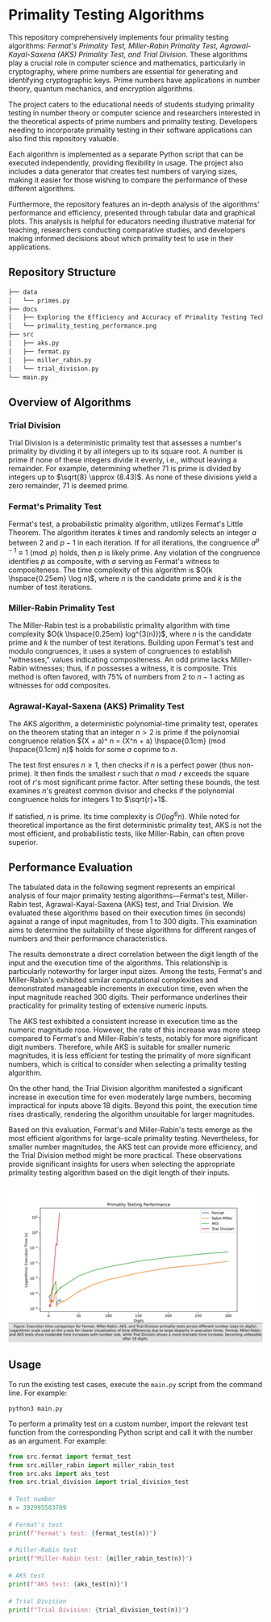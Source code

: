 # Primality Testing Algorithms

This repository comprehensively implements four primality testing algorithms: _Fermat's Primality Test, Miller-Rabin Primality Test, Agrawal-Kayal-Saxena (AKS) Primality Test, and Trial Division_. These algorithms play a crucial role in computer science and mathematics, particularly in cryptography, where prime numbers are essential for generating and identifying cryptographic keys. Prime numbers have applications in number theory, quantum mechanics, and encryption algorithms.

The project caters to the educational needs of students studying primality testing in number theory or computer science and researchers interested in the theoretical aspects of prime numbers and primality testing. Developers needing to incorporate primality testing in their software applications can also find this repository valuable.

Each algorithm is implemented as a separate Python script that can be executed independently, providing flexibility in usage. The project also includes a data generator that creates test numbers of varying sizes, making it easier for those wishing to compare the performance of these different algorithms.

Furthermore, the repository features an in-depth analysis of the algorithms' performance and efficiency, presented through tabular data and graphical plots. This analysis is helpful for educators needing illustrative material for teaching, researchers conducting comparative studies, and developers making informed decisions about which primality test to use in their applications.

## Repository Structure

```zsh
├── data
│   └── primes.py
├── docs
│   ├── Exploring the Efficiency and Accuracy of Primality Testing Techniques.pdf
│   └── primality_testing_performance.png
├── src
│   ├── aks.py
│   ├── fermat.py
│   ├── miller_rabin.py
│   └── trial_division.py
└── main.py
```

## Overview of Algorithms

### **Trial Division**

Trial Division is a deterministic primality test that assesses a number's primality by dividing it by all integers up to its square root. A number is prime if none of these integers divide it evenly, i.e., without leaving a remainder. For example, determining whether 71 is prime is divided by integers up to $\sqrt{8} \approx (8.43)$. As none of these divisions yield a zero remainder, 71 is deemed prime.

### **Fermat's Primality Test**

Fermat's test, a probabilistic primality algorithm, utilizes Fermat's Little Theorem. The algorithm iterates $k$ times and randomly selects an integer $a$ between 2 and $p-1$ in each iteration. If for all iterations, the congruence $a^{p-1} \equiv 1 \pmod{p}$ holds, then $p$ is likely prime. Any violation of the congruence identifies $p$ as composite, with $a$ serving as Fermat's witness to compositeness. The time complexity of this algorithm is $O(k \hspace{0.25em} \log n)$, where $n$ is the candidate prime and $k$ is the number of test iterations.

### **Miller-Rabin Primality Test**

The Miller-Rabin test is a probabilistic primality algorithm with time complexity $O(k \hspace{0.25em} log^{3(n)})$, where $n$ is the candidate prime and $k$ the number of test iterations. Building upon Fermat's test and modulo congruences, it uses a system of congruences to establish "witnesses," values indicating compositeness. An odd prime lacks Miller-Rabin witnesses; thus, if $n$ possesses a witness, it is composite. This method is often favored, with 75% of numbers from 2 to $n-1$ acting as witnesses for odd composites.

### **Agrawal-Kayal-Saxena (AKS) Primality Test**

The AKS algorithm, a deterministic polynomial-time primality test, operates on the theorem stating that an integer $n > 2$ is prime if the polynomial congruence relation $(X + a)^ n = (X^n + a) \hspace{0.1cm} (mod \hspace{0.1cm} n)$ holds for some $a$ coprime to $n$.

The test first ensures $n \geq 1$, then checks if $n$ is a perfect power (thus non-prime). It then finds the smallest $r$ such that $n \bmod r$ exceeds the square root of $r$'s most significant prime factor. After setting these bounds, the test examines $n$'s greatest common divisor and checks if the polynomial congruence holds for integers $1$ to $\sqrt{r}+1$.

If satisfied, $n$ is prime. Its time complexity is $O(log^6 n)$. While noted for theoretical importance as the first deterministic primality test, AKS is not the most efficient, and probabilistic tests, like Miller-Rabin, can often prove superior.

## Performance Evaluation

The tabulated data in the following segment represents an empirical analysis of four major primality testing algorithms—Fermat's test, Miller-Rabin test, Agrawal-Kayal-Saxena (AKS) test, and Trial Division. We evaluated these algorithms based on their execution times (in seconds) against a range of input magnitudes, from 1 to 300 digits. This examination aims to determine the suitability of these algorithms for different ranges of numbers and their performance characteristics.

The results demonstrate a direct correlation between the digit length of the input and the execution time of the algorithms. This relationship is particularly noteworthy for larger input sizes. Among the tests, Fermat's and Miller-Rabin's exhibited similar computational complexities and demonstrated manageable increments in execution time, even when the input magnitude reached 300 digits. Their performance underlines their practicality for primality testing of extensive numeric inputs.

The AKS test exhibited a consistent increase in execution time as the numeric magnitude rose. However, the rate of this increase was more steep compared to Fermat's and Miller-Rabin's tests, notably for more significant digit numbers. Therefore, while AKS is suitable for smaller numeric magnitudes, it is less efficient for testing the primality of more significant numbers, which is critical to consider when selecting a primality testing algorithm.

On the other hand, the Trial Division algorithm manifested a significant increase in execution time for even moderately large numbers, becoming impractical for inputs above 18 digits. Beyond this point, the execution time rises drastically, rendering the algorithm unsuitable for larger magnitudes.

Based on this evaluation, Fermat's and Miller-Rabin's tests emerge as the most efficient algorithms for large-scale primality testing. Nevertheless, for smaller number magnitudes, the AKS test can provide more efficiency, and the Trial Division method might be more practical. These observations provide significant insights for users when selecting the appropriate primality testing algorithm based on the digit length of their inputs.

<img src="./docs/primality_testing_performance.png" style="padding-top: 0.75rem">

## Usage

To run the existing test cases, execute the `main.py` script from the command line. For example:

```shell
python3 main.py
```

To perform a primality test on a custom number, import the relevant test function from the corresponding Python script and call it with the number as an argument. For example:

```python
from src.fermat import fermat_test
from src.miller_rabin import miller_rabin_test
from src.aks import aks_test
from src.trial_division import trial_division_test

# Test number
n = 392995583789

# Fermat's test
print(f"Fermat's test: {fermat_test(n)}")

# Miller-Rabin test
print(f"Miller-Rabin test: {miller_rabin_test(n)}")

# AKS test
print(f"AKS test: {aks_test(n)}")

# Trial Division
print(f"Trial Division: {trial_division_test(n)}")
```
